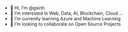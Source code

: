 - 👋 Hi, I’m @gsinh
- 👀 I’m interested in Web, Data, AI, Blockchain, Cloud ...
- 🌱 I’m currently learning Azure and Machine Learning
- 💞️ I’m looking to collaborate on Open Source Projects

<!---
- 📫 How to reach me ...
-->

<!---
gsinh/gsinh is a ✨ special ✨ repository because its `README.md` (this file) appears on your GitHub profile.
You can click the Preview link to take a look at your changes.
--->
